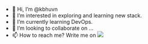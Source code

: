 - 👋 Hi, I’m @kbhuvn
- 👀 I’m interested in exploring and learning new stack.
- 🌱 I’m currently learning DevOps.
- 💞️ I’m looking to collaborate on ...
- 📫 How to reach me? Write me on <a href="https://www.linkedin.com/in/bhuvnesh-kumar/">  <img src="https://img.shields.io/badge/linkedin%20-%23007ACC.svg?&style=for-the-badge&logo=LinkedIn&logoColor=white"/> </a>

<!---
kbhuvn/kbhuvn is a ✨ special ✨ repository because its `README.md` (this file) appears on your GitHub profile.
You can click the Preview link to take a look at your changes.
--->
